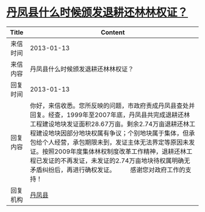 # <a href="http://www.shangluo.gov.cn/zmhd/ldxxxx.jsp?urltype=leadermail.LeaderMailContentUrl&wbtreeid=1112&leadermailid=1560">丹凤县什么时候颁发退耕还林林权证？</a>
|Title|Content|
|:---:|---|
|来信时间|2013-01-13|
|来信内容|丹凤县什么时候颁发退耕还林林权证？|
|回复时间|2013-01-13|
|回复内容|你好，来信收悉。您所反映的问题，市政府责成丹凤县查处并回复。经查，1999年至2007年底，丹凤县共完成退耕还林工程建设地块发证面积28.67万亩。剩余2.74万亩退耕还林工程建设地块因部分地块权属有争议；个别地块属于集体，但承包给个人经营，承包期限未到，发证主体无法界定等原因未发证。按照2009年度集体林权制度改革工作精神，退耕还林工程已发证的不再发证，未发证的2.74万亩地块待权属明确无矛盾纠纷后，再进行确权发证。         感谢您对政府工作的支持！|
|回复机构|<a href="../../categories/agencies/丹凤县.md">丹凤县</a>|